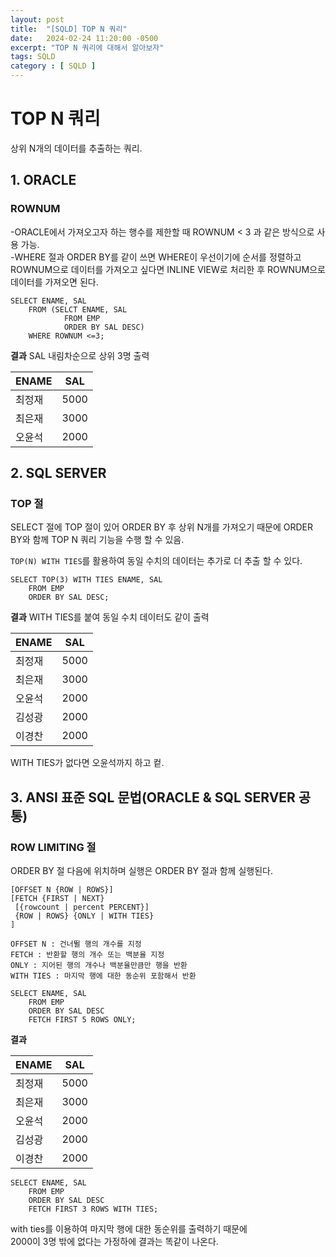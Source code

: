 ```yaml
---
layout: post
title:  "[SQLD] TOP N 쿼리"
date:   2024-02-24 11:20:00 -0500
excerpt: "TOP N 쿼리에 대해서 알아보자"
tags: SQLD
category : [ SQLD ]
---
```


# TOP N 쿼리

상위 N개의 데이터를 추출하는 쿼리.

## 1. ORACLE

### ROWNUM

-ORACLE에서 가져오고자 하는 행수를 제한할 때 ROWNUM < 3 과 같은 방식으로 사용 가능.  
-WHERE 절과 ORDER BY를 같이 쓰면 WHERE이 우선이기에 순서를 정렬하고  
 ROWNUM으로 데이터를 가져오고 싶다면 INLINE VIEW로 처리한 후 ROWNUM으로 데이터를 가져오면 된다.  

```
SELECT ENAME, SAL
    FROM (SELCT ENAME, SAL 
            FROM EMP
            ORDER BY SAL DESC)
    WHERE ROWNUM <=3;
```

**결과**
SAL 내림차순으로 상위 3명 출력

|ENAME|SAL|
|---|---|
|최정재|5000|
|최은재|3000|
|오윤석|2000|


## 2. SQL SERVER

### TOP 절

SELECT 절에 TOP 절이 있어 ORDER BY 후 상위 N개를 가져오기 때문에 ORDER BY와 함께 TOP N 쿼리 기능을 수행 할 수 있음.  

`TOP(N) WITH TIES`를 활용하여 동일 수치의 데이터는 추가로 더 추출 할 수 있다.  

```
SELECT TOP(3) WITH TIES ENAME, SAL
    FROM EMP
    ORDER BY SAL DESC;
```

**결과**
WITH TIES를 붙여 동일 수치 데이터도 같이 출력

|ENAME|SAL|
|---|---|
|최정재|5000|
|최은재|3000|
|오윤석|2000|
|김성광|2000|
|이경찬|2000|

WITH TIES가 없다면 오윤석까지 하고 컽.  

## 3. ANSI 표준 SQL 문법(ORACLE & SQL SERVER 공통)

### ROW LIMITING 절

ORDER BY 절 다음에 위치하며 실행은 ORDER BY 절과 함께 실행된다.  

```
[OFFSET N {ROW | ROWS}]
[FETCH {FIRST | NEXT}
 [{rowcount | percent PERCENT}]
 {ROW | ROWS} {ONLY | WITH TIES}
]

OFFSET N : 건너뛸 행의 개수를 지정
FETCH : 반환할 행의 개수 또는 백분율 지정
ONLY : 지어된 행의 개수나 백분율만큼만 행을 반환
WITH TIES : 마지막 행에 대한 동순위 포함해서 반환
```

```
SELECT ENAME, SAL
    FROM EMP
    ORDER BY SAL DESC
    FETCH FIRST 5 ROWS ONLY;
```

**결과**

|ENAME|SAL|
|---|---|
|최정재|5000|
|최은재|3000|
|오윤석|2000|
|김성광|2000|
|이경찬|2000|

```
SELECT ENAME, SAL
    FROM EMP
    ORDER BY SAL DESC
    FETCH FIRST 3 ROWS WITH TIES;
```

with ties를 이용하여 마지막 행에 대한 동순위를 출력하기 때문에  
2000이 3명 밖에 없다는 가정하에 결과는 똑같이 나온다.